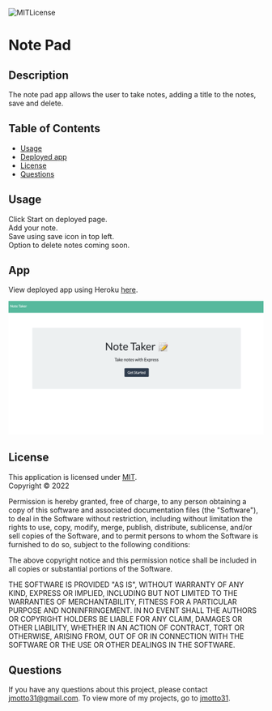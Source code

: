 ![MITLicense](https://img.shields.io/static/v1?label=MIT&message=license&color=success)

 # Note Pad

  ## Description
  The note pad app allows the user to take notes, adding a title to the notes, save and delete. 

  ## Table of Contents
  * [Usage](#usage)
  * [Deployed app](#app)
  * [License](#license)
  * [Questions](#questions)

  ## Usage
  Click Start on deployed page.
  <br/>Add your note.
  <br/>Save using save icon in top left.
  <br/>Option to delete notes coming soon. 

  ## App
  View deployed app using Heroku [here](https://ch11-notepad-app.herokuapp.com/).

  ![Homepage](./Assets/img/Note-Pad%20homepage.png)
  ## License
  This application is licensed under [MIT]((https://opensource.org/licenses/MIT)). 
  <br/> Copyright &copy; 2022 

  Permission is hereby granted, free of charge, to any person obtaining a copy of this software and associated documentation files (the "Software"), to deal in the Software without restriction, including without limitation the rights to use, copy, modify, merge, publish, distribute, sublicense, and/or sell copies of the Software, and to permit persons to whom the Software is furnished to do so, subject to the following conditions:
  
  The above copyright notice and this permission notice shall be included in all copies or substantial portions of the Software.
  
  THE SOFTWARE IS PROVIDED "AS IS", WITHOUT WARRANTY OF ANY KIND, EXPRESS OR IMPLIED, INCLUDING BUT NOT LIMITED TO THE WARRANTIES OF MERCHANTABILITY, FITNESS FOR A PARTICULAR PURPOSE AND NONINFRINGEMENT. IN NO EVENT SHALL THE AUTHORS OR COPYRIGHT HOLDERS BE LIABLE FOR ANY CLAIM, DAMAGES OR OTHER LIABILITY, WHETHER IN AN ACTION OF CONTRACT, TORT OR OTHERWISE, ARISING FROM, OUT OF OR IN CONNECTION WITH THE SOFTWARE OR THE USE OR OTHER DEALINGS IN THE SOFTWARE.

  ## Questions
  If you have any questions about this project, please contact [jmotto31@gmail.com](mailto:jmotto31@gmail.com). To view more of my projects, go to [jmotto31](https://github.com/jmotto31).

